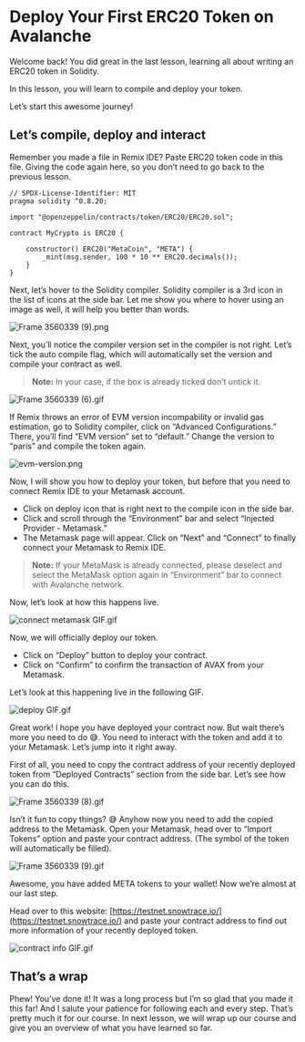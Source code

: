 # Deploy Your First ERC20 Token on Avalanche

Welcome back! You did great in the last lesson, learning all about writing an ERC20 token in Solidity.

In this lesson, you will learn to compile and deploy your token.

Let’s start this awesome journey!

## Let’s compile, deploy and interact

Remember you made a file in Remix IDE? Paste ERC20 token code in this file. Giving the code again here, so you don’t need to go back to the previous lesson.

```
// SPDX-License-Identifier: MIT
pragma solidity ^0.8.20;

import "@openzeppelin/contracts/token/ERC20/ERC20.sol";

contract MyCrypto is ERC20 {

    constructor() ERC20("MetaCoin", "META") {
        _mint(msg.sender, 100 * 10 ** ERC20.decimals());
    }
}
```

Next, let’s hover to the Solidity compiler. Solidity compiler is a 3rd icon in the list of icons at the side bar. Let me show you where to hover using an image as well, it will help you better than words.

![Frame 3560339 (9).png](<https://github.com/0xmetaschool/Learning-Projects/blob/main/assests_for_all/assets_for_Avalanche_c1/Deploy%20Your%20First%20ERC20%20Token%20on%20Avalanche/Frame_3560339_(9).png?raw=true>)

Next, you’ll notice the compiler version set in the compiler is not right. Let’s tick the auto compile flag, which will automatically set the version and compile your contract as well.

> **Note:** In your case, if the box is already ticked don’t untick it.

![Frame 3560339 (6).gif](<https://github.com/0xmetaschool/Learning-Projects/blob/main/assests_for_all/assets_for_Avalanche_c1/Deploy%20Your%20First%20ERC20%20Token%20on%20Avalanche/Frame_3560339_(6).gif?raw=true>)

If Remix throws an error of EVM version incompability or invalid gas estimation, go to Solidity compiler, click on “Advanced Configurations.” There, you’ll find “EVM version” set to “default.” Change the version to “paris” and compile the token again.
    
![evm-version.png](https://github.com/0xmetaschool/Learning-Projects/blob/main/assests_for_all/How%20to%20create%20your%20own%20token%20on%20Binance/Deploying%20Your%20Token/evm-version.png?raw=true)

Now, I will show you how to deploy your token, but before that you need to connect Remix IDE to your Metamask account.

- Click on deploy icon that is right next to the compile icon in the side bar.
- Click and scroll through the “Environment” bar and select “Injected Provider - Metamask.”
- The Metamask page will appear. Click on “Next” and “Connect” to finally connect your Metamask to Remix IDE.

> **Note:** If your MetaMask is already connected, please deselect and select the MetaMask option again in “Environment” bar to connect with Avalanche network.

Now, let’s look at how this happens live.

![connect metamask GIF.gif](https://github.com/0xmetaschool/Learning-Projects/blob/main/assests_for_all/assets_for_Avalanche_c1/Deploy%20Your%20First%20ERC20%20Token%20on%20Avalanche/connect_metamask_GIF.gif?raw=true)

Now, we will officially deploy our token.

- Click on “Deploy” button to deploy your contract.
- Click on “Confirm” to confirm the transaction of AVAX from your Metamask.

Let’s look at this happening live in the following GIF.

![deploy GIF.gif](https://github.com/0xmetaschool/Learning-Projects/blob/main/assests_for_all/assets_for_Avalanche_c1/Deploy%20Your%20First%20ERC20%20Token%20on%20Avalanche/deploy_GIF.gif?raw=true)

Great work! I hope you have deployed your contract now. But wait there’s more you need to do 😅. You need to interact with the token and add it to your Metamask. Let’s jump into it right away.

First of all, you need to copy the contract address of your recently deployed token from “Deployed Contracts” section from the side bar. Let’s see how you can do this.

![Frame 3560339 (8).gif](<https://github.com/0xmetaschool/Learning-Projects/blob/main/assests_for_all/assets_for_Avalanche_c1/Deploy%20Your%20First%20ERC20%20Token%20on%20Avalanche/Frame_3560339_(8).gif?raw=true>)

Isn’t it fun to copy things? 😅 Anyhow now you need to add the copied address to the Metamask. Open your Metamask, head over to “Import Tokens” option and paste your contract address. (The symbol of the token will automatically be filled).

![Frame 3560339 (9).gif](<https://github.com/0xmetaschool/Learning-Projects/blob/main/assests_for_all/assets_for_Avalanche_c1/Deploy%20Your%20First%20ERC20%20Token%20on%20Avalanche/Frame_3560339_(9).gif?raw=true>)

Awesome, you have added META tokens to your wallet! Now we’re almost at our last step.

Head over to this website: [https://testnet.snowtrace.io/](https://testnet.snowtrace.io/) and paste your contract address to find out more information of your recently deployed token.

![contract info GIF.gif](https://github.com/0xmetaschool/Learning-Projects/blob/main/assests_for_all/assets_for_Avalanche_c1/Deploy%20Your%20First%20ERC20%20Token%20on%20Avalanche/contract_info_GIF.gif?raw=true)

## That’s a wrap

Phew! You’ve done it! It was a long process but I’m so glad that you made it this far! And I salute your patience for following each and every step. That’s pretty much it for our course. In next lesson, we will wrap up our course and give you an overview of what you have learned so far.
